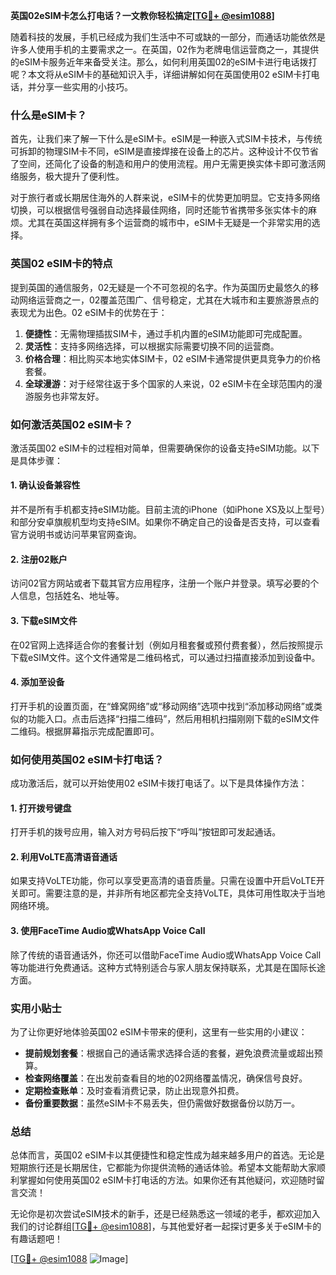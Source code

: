 **英国02eSIM卡怎么打电话？一文教你轻松搞定[[TG💪+ @esim1088](https://t.me/s/esim1088)]**

随着科技的发展，手机已经成为我们生活中不可或缺的一部分，而通话功能依然是许多人使用手机的主要需求之一。在英国，02作为老牌电信运营商之一，其提供的eSIM卡服务近年来备受关注。那么，如何利用英国02的eSIM卡进行电话拨打呢？本文将从eSIM卡的基础知识入手，详细讲解如何在英国使用02 eSIM卡打电话，并分享一些实用的小技巧。

### 什么是eSIM卡？

首先，让我们来了解一下什么是eSIM卡。eSIM是一种嵌入式SIM卡技术，与传统可拆卸的物理SIM卡不同，eSIM是直接焊接在设备上的芯片。这种设计不仅节省了空间，还简化了设备的制造和用户的使用流程。用户无需更换实体卡即可激活网络服务，极大提升了便利性。

对于旅行者或长期居住海外的人群来说，eSIM卡的优势更加明显。它支持多网络切换，可以根据信号强弱自动选择最佳网络，同时还能节省携带多张实体卡的麻烦。尤其在英国这样拥有多个运营商的城市中，eSIM卡无疑是一个非常实用的选择。

### 英国02 eSIM卡的特点

提到英国的通信服务，02无疑是一个不可忽视的名字。作为英国历史最悠久的移动网络运营商之一，02覆盖范围广、信号稳定，尤其在大城市和主要旅游景点的表现尤为出色。02 eSIM卡的优势在于：

1. **便捷性**：无需物理插拔SIM卡，通过手机内置的eSIM功能即可完成配置。
2. **灵活性**：支持多网络选择，可以根据实际需要切换不同的运营商。
3. **价格合理**：相比购买本地实体SIM卡，02 eSIM卡通常提供更具竞争力的价格套餐。
4. **全球漫游**：对于经常往返于多个国家的人来说，02 eSIM卡在全球范围内的漫游服务也非常友好。

### 如何激活英国02 eSIM卡？

激活英国02 eSIM卡的过程相对简单，但需要确保你的设备支持eSIM功能。以下是具体步骤：

#### 1. 确认设备兼容性
并不是所有手机都支持eSIM功能。目前主流的iPhone（如iPhone XS及以上型号）和部分安卓旗舰机型均支持eSIM。如果你不确定自己的设备是否支持，可以查看官方说明书或访问苹果官网查询。

#### 2. 注册02账户
访问02官方网站或者下载其官方应用程序，注册一个账户并登录。填写必要的个人信息，包括姓名、地址等。

#### 3. 下载eSIM文件
在02官网上选择适合你的套餐计划（例如月租套餐或预付费套餐），然后按照提示下载eSIM文件。这个文件通常是二维码格式，可以通过扫描直接添加到设备中。

#### 4. 添加至设备
打开手机的设置页面，在“蜂窝网络”或“移动网络”选项中找到“添加移动网络”或类似的功能入口。点击后选择“扫描二维码”，然后用相机扫描刚刚下载的eSIM文件二维码。根据屏幕指示完成配置即可。

### 如何使用英国02 eSIM卡打电话？

成功激活后，就可以开始使用02 eSIM卡拨打电话了。以下是具体操作方法：

#### 1. 打开拨号键盘
打开手机的拨号应用，输入对方号码后按下“呼叫”按钮即可发起通话。

#### 2. 利用VoLTE高清语音通话
如果支持VoLTE功能，你可以享受更高清的语音质量。只需在设置中开启VoLTE开关即可。需要注意的是，并非所有地区都完全支持VoLTE，具体可用性取决于当地网络环境。

#### 3. 使用FaceTime Audio或WhatsApp Voice Call
除了传统的语音通话外，你还可以借助FaceTime Audio或WhatsApp Voice Call等功能进行免费通话。这种方式特别适合与家人朋友保持联系，尤其是在国际长途方面。

### 实用小贴士

为了让你更好地体验英国02 eSIM卡带来的便利，这里有一些实用的小建议：

- **提前规划套餐**：根据自己的通话需求选择合适的套餐，避免浪费流量或超出预算。
- **检查网络覆盖**：在出发前查看目的地的02网络覆盖情况，确保信号良好。
- **定期检查账单**：及时查看消费记录，防止出现意外扣费。
- **备份重要数据**：虽然eSIM卡不易丢失，但仍需做好数据备份以防万一。

### 总结

总体而言，英国02 eSIM卡以其便捷性和稳定性成为越来越多用户的首选。无论是短期旅行还是长期居住，它都能为你提供流畅的通话体验。希望本文能帮助大家顺利掌握如何使用英国02 eSIM卡打电话的方法。如果你还有其他疑问，欢迎随时留言交流！

无论你是初次尝试eSIM技术的新手，还是已经熟悉这一领域的老手，都欢迎加入我们的讨论群组[[TG💪+ @esim1088](https://t.me/s/esim1088)]，与其他爱好者一起探讨更多关于eSIM卡的有趣话题吧！ 

[[TG💪+ @esim1088](https://t.me/s/esim1088) ![Image](https://i.postimg.cc/4NQfJmqS/Snipaste-2025-05-13-00-14-12.png)]